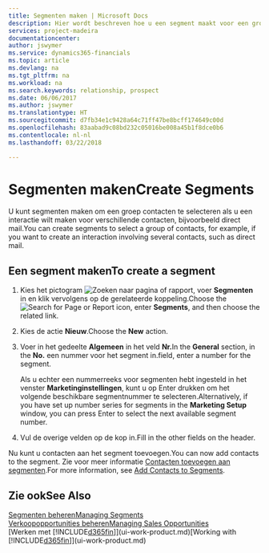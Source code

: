 ```yaml
---
title: Segmenten maken | Microsoft Docs
description: Hier wordt beschreven hoe u een segment maakt voor een groep contacten in Finance and Operations, Business edition, bijvoorbeeld om verschillende contacten een direct mail te sturen.
services: project-madeira
documentationcenter: 
author: jswymer
ms.service: dynamics365-financials
ms.topic: article
ms.devlang: na
ms.tgt_pltfrm: na
ms.workload: na
ms.search.keywords: relationship, prospect
ms.date: 06/06/2017
ms.author: jswymer
ms.translationtype: HT
ms.sourcegitcommit: d7fb34e1c9428a64c71ff47be8bcff174649c00d
ms.openlocfilehash: 83aabad9c08bd232c05016be008a45b1f8dce0b6
ms.contentlocale: nl-nl
ms.lasthandoff: 03/22/2018

---
```

# <a name="create-segments"></a><span data-ttu-id="4e6c9-103">Segmenten maken</span><span class="sxs-lookup"><span data-stu-id="4e6c9-103">Create Segments</span></span>
<span data-ttu-id="4e6c9-104">U kunt segmenten maken om een groep contacten te selecteren als u een interactie wilt maken voor verschillende contacten, bijvoorbeeld direct mail.</span><span class="sxs-lookup"><span data-stu-id="4e6c9-104">You can create segments to select a group of contacts, for example, if you want to create an interaction involving several contacts, such as direct mail.</span></span>

## <a name="to-create-a-segment"></a><span data-ttu-id="4e6c9-105">Een segment maken</span><span class="sxs-lookup"><span data-stu-id="4e6c9-105">To create a segment</span></span>
1. <span data-ttu-id="4e6c9-106">Kies het pictogram ![Zoeken naar pagina of rapport](media/ui-search/search_small.png "pictogram Zoeken naar pagina of rapport"), voer **Segmenten** in en klik vervolgens op de gerelateerde koppeling.</span><span class="sxs-lookup"><span data-stu-id="4e6c9-106">Choose the ![Search for Page or Report](media/ui-search/search_small.png "Search for Page or Report icon") icon, enter **Segments**, and then choose the related link.</span></span>
2. <span data-ttu-id="4e6c9-107">Kies de actie **Nieuw**.</span><span class="sxs-lookup"><span data-stu-id="4e6c9-107">Choose the **New** action.</span></span>
3. <span data-ttu-id="4e6c9-108">Voer in het gedeelte **Algemeen** in het veld **Nr.**</span><span class="sxs-lookup"><span data-stu-id="4e6c9-108">In the **General** section, in the **No.**</span></span> <span data-ttu-id="4e6c9-109">een nummer voor het segment in.</span><span class="sxs-lookup"><span data-stu-id="4e6c9-109">field, enter a number for the segment.</span></span>

    <span data-ttu-id="4e6c9-110">Als u echter een nummerreeks voor segmenten hebt ingesteld in het venster **Marketinginstellingen**, kunt u op Enter drukken om het volgende beschikbare segmentnummer te selecteren.</span><span class="sxs-lookup"><span data-stu-id="4e6c9-110">Alternatively, if you have set up number series for segments in the **Marketing Setup** window, you can press Enter to select the next available segment number.</span></span>
4. <span data-ttu-id="4e6c9-111">Vul de overige velden op de kop in.</span><span class="sxs-lookup"><span data-stu-id="4e6c9-111">Fill in the other fields on the header.</span></span>

<span data-ttu-id="4e6c9-112">Nu kunt u contacten aan het segment toevoegen.</span><span class="sxs-lookup"><span data-stu-id="4e6c9-112">You can now add contacts to the segment.</span></span> <span data-ttu-id="4e6c9-113">Zie voor meer informatie [Contacten toevoegen aan segmenten](marketing-add-contact-segment.md).</span><span class="sxs-lookup"><span data-stu-id="4e6c9-113">For more information, see [Add Contacts to Segments](marketing-add-contact-segment.md).</span></span>

## <a name="see-also"></a><span data-ttu-id="4e6c9-114">Zie ook</span><span class="sxs-lookup"><span data-stu-id="4e6c9-114">See Also</span></span>
[<span data-ttu-id="4e6c9-115">Segmenten beheren</span><span class="sxs-lookup"><span data-stu-id="4e6c9-115">Managing Segments</span></span>](marketing-segments.md)  
[<span data-ttu-id="4e6c9-116">Verkoopopportunities beheren</span><span class="sxs-lookup"><span data-stu-id="4e6c9-116">Managing Sales Opportunities</span></span>](marketing-manage-sales-opportunities.md)  
<span data-ttu-id="4e6c9-117">[Werken met [!INCLUDE[d365fin](includes/d365fin_md.md)]](ui-work-product.md)</span><span class="sxs-lookup"><span data-stu-id="4e6c9-117">[Working with [!INCLUDE[d365fin](includes/d365fin_md.md)]](ui-work-product.md)</span></span>  

